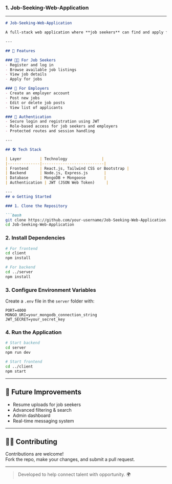 ### 1. Job-Seeking-Web-Application
---

```markdown
# Job-Seeking-Web-Application

A full-stack web application where **job seekers** can find and apply for jobs, and **employers** can post and manage job listings. This platform is built using the **MERN stack** (MongoDB, Express.js, React.js, Node.js) and offers role-based access, secure authentication, and a clean user experience.

---

## 🚀 Features

### 👨‍💼 For Job Seekers
- Register and log in
- Browse available job listings
- View job details
- Apply for jobs

### 🏢 For Employers
- Create an employer account
- Post new jobs
- Edit or delete job posts
- View list of applicants

### 🔐 Authentication
- Secure login and registration using JWT
- Role-based access for job seekers and employers
- Protected routes and session handling

---

## 🛠️ Tech Stack

| Layer        | Technology               |
|--------------|---------------------------|
| Frontend     | React.js, Tailwind CSS or Bootstrap |
| Backend      | Node.js, Express.js       |
| Database     | MongoDB + Mongoose        |
| Authentication | JWT (JSON Web Token)     |

---
## ⚙️ Getting Started

### 1. Clone the Repository

```bash
git clone https://github.com/your-username/Job-Seeking-Web-Application.git
cd Job-Seeking-Web-Application
```

### 2. Install Dependencies

```bash
# For frontend
cd client
npm install

# For backend
cd ../server
npm install
```

### 3. Configure Environment Variables

Create a `.env` file in the `server` folder with:

```
PORT=4000
MONGO_URI=your_mongodb_connection_string
JWT_SECRET=your_secret_key
```

### 4. Run the Application

```bash
# Start backend
cd server
npm run dev

# Start frontend
cd ../client
npm start
```

---
## 📌 Future Improvements

- Resume uploads for job seekers  
- Advanced filtering & search  
- Admin dashboard  
- Real-time messaging system

---

## 🧑‍💻 Contributing

Contributions are welcome!  
Fork the repo, make your changes, and submit a pull request.

---

> Developed to help connect talent with opportunity. 🌍
```
